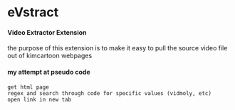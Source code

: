 # eVstract

#### Video Extractor Extension

the purpose of this extension is to make it easy to pull the source video file out of kimcartoon webpages

#### my attempt at pseudo code

    get html page
    regex and search through code for specific values (vidmoly, etc)
    open link in new tab